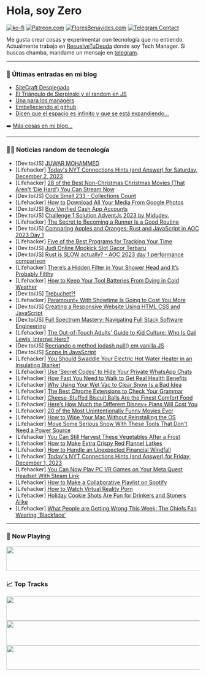 # Hola, soy Zero

[![ko-fi](https://ko-fi.com/img/githubbutton_sm.svg)](https://ko-fi.com/J3J4N0LUK)
[![Patreon.com](https://img.shields.io/endpoint.svg?url=https%3A%2F%2Fshieldsio-patreon.vercel.app%2Fapi%3Fusername%3Dzerodragon%26type%3Dpatrons&style=for-the-badge)](https://patreon.com/zerodragon)
[![FloresBenavides.com](https://img.shields.io/website?down_message=oops&label=MiBlog&style=for-the-badge&up_message=online&url=https%3A%2F%2Ffloresbenavides.com)](https://floresbenavides.com)
[![Telegram Contact](https://img.shields.io/badge/escr%C3%ADbeme-ZeroDragon-%2326A5E4?style=for-the-badge&logo=telegram)](https://t.me/zerodragon)

Me gusta crear cosas y experimentar con tecnología que no entiendo.
Actualmente trabajo en [ResuelveTuDeuda](http://github.com/resuelve) donde soy Tech Manager.
Si buscas chamba, mandame un mensaje en [telegram](https://t.me/zerodragon).

---

### 📕 Últimas entradas en mi blog
<!-- BLOG-POST-LIST:START -->
- [SiteCraft Desplegado](https://floresbenavides.com/sitecraft-desplegado/)
- [El Triángulo de Sierpinski y el random en JS](https://floresbenavides.com/el-triangulo-de-sierpinski-y-el-random-en-js/)
- [Una para los managers](https://floresbenavides.com/una-para-los-managers/)
- [Embelleciendo el github](https://floresbenavides.com/embelleciendo-el-github/)
- [Dicen que el espacio es infinito y que se está expandiendo…](https://floresbenavides.com/dicen-que-el-espacio-es-infinito-y-que-se-esta-expandiendo/)
<!-- BLOG-POST-LIST:END -->

➡️ [Más cosas en mi blog...](https://floresbenavides.com)

---

### 👨‍💻 Noticias random de tecnología
<!-- TECH-POSTS:START -->
- [Dev.to/JS] [JUWAR MOHAMMED](https://dev.to/juwaare/juwar-mohammed-155d)
- [Lifehacker] [Today&#39;s NYT Connections Hints &lpar;and Answer&rpar; for Saturday, December 2, 2023](https://lifehacker.com/entertainment/nyt-connections-answer-today-december-2-2023)
- [Lifehacker] [28 of the Best Non-Christmas Christmas Movies &lpar;That Aren&#39;t ‘Die Hard’&rpar; You Can Stream Now](https://lifehacker.com/entertainment/best-nontraditional-christmas-movies)
- [Dev.to/JS] [Code Smell 233 - Collections Count](https://dev.to/mcsee/code-smell-233-collections-count-o45)
- [Lifehacker] [How to Download All Your Media From Google Photos](https://lifehacker.com/tech/transfer-photos-videos-google-cloud)
- [Dev.to/JS] [Buy Verified Cash App Accounts](https://dev.to/brentbrentshelton/buy-verified-cash-app-accounts-11a)
- [Dev.to/JS] [Challenge 1 Solution AdventJs 2023 by Midudev.](https://dev.to/juneikerc/challenge-1-solution-adventjs-2023-by-midudev-104c)
- [Lifehacker] [The Secret to Becoming a Runner Is a Good Routine](https://lifehacker.com/health/how-to-start-running-routine)
- [Dev.to/JS] [Comparing Apples and Oranges: Rust and JavaScript in AOC 2023 Day 1](https://dev.to/jwrunge/comparing-apples-and-oranges-rust-and-javascript-in-aoc-2023-day-1-3i29)
- [Lifehacker] [Five of the Best Programs for Tracking Your Time](https://lifehacker.com/work/best-programs-for-tracking-your-time)
- [Dev.to/JS] [Judi Online Mpokick Slot Gacor Terbaru](https://dev.to/jakegabrielle/judi-online-mpokick-slot-gacor-terbaru-1bno)
- [Dev.to/JS] [Rust is SLOW actually? - AOC 2023 day 1 performance comparison](https://dev.to/jwrunge/rust-is-slow-actually-aoc-2023-day-1-performance-comparison-28d)
- [Lifehacker] [There’s a Hidden Filter in Your Shower Head and It’s Probably Filthy](https://lifehacker.com/home/clean-shower-head-filter)
- [Lifehacker] [How to Keep Your Tool Batteries From Dying in Cold Weather](https://lifehacker.com/home/tool-batteries-cold-weather)
- [Dev.to/JS] [Trebuchet?!](https://dev.to/rmion/trebuchet-2l8c)
- [Lifehacker] [Paramount+ With Showtime Is Going to Cost You More](https://lifehacker.com/entertainment/how-much-is-paramount-plus-with-showtime)
- [Dev.to/JS] [Creating a Responsive Website Using HTML CSS and JavaScript](https://dev.to/codingcss/creating-a-responsive-website-using-html-css-and-javascript-2keg)
- [Dev.to/JS] [Full Spectrum Mastery: Navigating Full Stack Software Engineering](https://dev.to/daisyauma/full-spectrum-mastery-navigating-full-stack-software-engineering-2fom)
- [Lifehacker] [The Out-of-Touch Adults&#39; Guide to Kid Culture: Who Is Gail Lewis, Internet Hero?](https://lifehacker.com/entertainment/who-is-gail-lewis-internet-hero)
- [Dev.to/JS] [Recriando o method lodash pull&lpar;&rpar; em vanilla JS](https://dev.to/dougsource/-recriando-o-method-lodash-pull-em-vanilla-js-94g)
- [Dev.to/JS] [Scope In JavaScript](https://dev.to/duncan1022/scope-in-javascript-4o5g)
- [Lifehacker] [You Should Swaddle Your Electric Hot Water Heater in an Insulating Blanket](https://lifehacker.com/home/insulate-your-water-heater-for-energy-efficiency)
- [Lifehacker] [Use ‘Secret Codes’ to Hide Your Private WhatsApp Chats](https://lifehacker.com/tech/whats-app-secret-code-locked-chats)
- [Lifehacker] [How Fast You Need to Walk to Get Real Health Benefits](https://lifehacker.com/health/how-fast-you-should-be-walking)
- [Lifehacker] [Why Using Your Wet Vac to Clear Snow Is a Bad Idea](https://lifehacker.com/home/using-wet-vac-to-clear-snow)
- [Lifehacker] [The Best Chrome Extensions to Check Your Grammar](https://lifehacker.com/work/the-best-grammar-checking-chrome-extensions)
- [Lifehacker] [Cheese-Stuffed Biscuit Balls Are the Finest Comfort Food](https://lifehacker.com/food-drink/cheese-stuffed-biscuit-ball-recipe)
- [Lifehacker] [Here’s How Much the Different Disney+ Plans Will Cost You](https://lifehacker.com/entertainment/disney-plus-plans)
- [Lifehacker] [20 of the Most Unintentionally Funny Movies Ever](https://lifehacker.com/entertainment/best-unintentionally-funny-movies-streaming)
- [Lifehacker] [How to Wipe Your Mac Without Reinstalling the OS](https://lifehacker.com/how-to-wipe-your-mac-without-reinstalling-the-os-1847943585)
- [Lifehacker] [Move Some Serious Snow With These Tools That Don&#39;t Need a Power Source](https://lifehacker.com/home/snow-removal-tools)
- [Lifehacker] [You Can Still Harvest These Vegetables After a Frost](https://lifehacker.com/home/vegetables-that-withstand-frost)
- [Lifehacker] [How to Make Extra Crispy Red Flannel Latkes](https://lifehacker.com/food-drink/crispy-red-flannel-latkes-recipe)
- [Lifehacker] [How to Handle an Unexpected Financial Windfall](https://lifehacker.com/how-to-handle-an-unexpected-financial-windfall-1846001701)
- [Lifehacker] [Today&#39;s NYT Connections Hints &lpar;and Answer&rpar; for Friday, December 1, 2023](https://lifehacker.com/entertainment/nyt-connections-answer-today-december-1-2023)
- [Lifehacker] [You Can Now Play PC VR Games on Your Meta Quest Headset With Steam Link](https://lifehacker.com/tech/how-to-use-steam-link-on-your-meta-quest-headset)
- [Lifehacker] [How to Make a Collaborative Playlist on Spotify](https://lifehacker.com/tech/how-to-make-a-collaborative-playlist-on-spotify)
- [Lifehacker] [How to Watch Virtual Reality Porn](https://lifehacker.com/how-to-watch-virtual-reality-porn-1848363266)
- [Lifehacker] [Holiday Cookie Shots Are Fun for Drinkers and Stoners Alike](https://lifehacker.com/food-drink/cookie-shot-recipe)
- [Lifehacker] [What People are Getting Wrong This Week: The Chiefs Fan Wearing ‘Blackface’](https://lifehacker.com/entertainment/chiefs-fan-wearing-black-and-red-face-paint)<!-- TECH-POSTS:END -->

---

### 🎵 Now Playing
<a href="https://spotify-now-playing-dun.vercel.app/now-playing?open"><img src="https://spotify-now-playing-dun.vercel.app/now-playing" width="540" height="64"></a>

### 📈 Top Tracks
<a href="https://spotify-now-playing-dun.vercel.app/top-tracks?i=1&open"><img src="https://spotify-now-playing-dun.vercel.app/top-tracks?i=1" width="540" height="64"></a>
<a href="https://spotify-now-playing-dun.vercel.app/top-tracks?i=2&open"><img src="https://spotify-now-playing-dun.vercel.app/top-tracks?i=2" width="540" height="64"></a>
<a href="https://spotify-now-playing-dun.vercel.app/top-tracks?i=3&open"><img src="https://spotify-now-playing-dun.vercel.app/top-tracks?i=3" width="540" height="64"></a>
